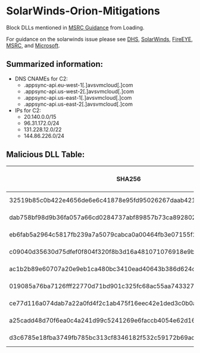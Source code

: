 # SolarWinds-Orion-Mitigations

Block DLLs mentioned in [MSRC Guidance](https://msrc-blog.microsoft.com/2020/12/13/customer-guidance-on-recent-nation-state-cyber-attacks/) from Loading.

For guidance on the solarwinds issue please see [DHS](https://cyber.dhs.gov/ed/21-01/), [SolarWinds](https://www.solarwinds.com/securityadvisory), [FireEYE](https://www.fireeye.com/blog/threat-research/2020/12/evasive-attacker-leverages-solarwinds-supply-chain-compromises-with-sunburst-backdoor.html), [MSRC](https://msrc-blog.microsoft.com/2020/12/13/customer-guidance-on-recent-nation-state-cyber-attacks/), and [Microsoft](https://www.microsoft.com/en-us/wdsi/threats/malware-encyclopedia-description?Name=Trojan:MSIL/Solorigate.B!dha). 


## Summarized information:
- DNS CNAMEs for C2:
  - .appsync-api.eu-west-1[.]avsvmcloud[.]com
  - .appsync-api.us-west-2[.]avsvmcloud[.]com
  - .appsync-api.us-east-1[.]avsvmcloud[.]com
  - .appsync-api.us-east-2[.]avsvmcloud[.]com
- IPs for C2:
  - 20.140.0.0/15
  - 96.31.172.0/24
  - 131.228.12.0/22
  - 144.86.226.0/24
  
## Malicious DLL Table:
| SHA256                                                           | File Version      | Date first seen |
|------------------------------------------------------------------|-------------------|-----------------|
| 32519b85c0b422e4656de6e6c41878e95fd95026267daab4215ee59c107d6c77 | 2019.4.5200.9083  | March 2020      |
| dab758bf98d9b36fa057a66cd0284737abf89857b73ca89280267ee7caf62f3b | 2020.2.100.12219  | March 2020      |
| eb6fab5a2964c5817fb239a7a5079cabca0a00464fb3e07155f28b0a57a2c0ed | 2020.2.100.11831  | March 2020      |
| c09040d35630d75dfef0f804f320f8b3d16a481071076918e9b236a321c1ea77 | Not available     | March 2020      |
| ac1b2b89e60707a20e9eb1ca480bc3410ead40643b386d624c5d21b47c02917c | 2020.4.100.478    | April 2020      |
| 019085a76ba7126fff22770d71bd901c325fc68ac55aa743327984e89f4b0134 | 2020.2.5200.12394 | April 2020      |
| ce77d116a074dab7a22a0fd4f2c1ab475f16eec42e1ded3c0b0aa8211fe858d6 | 2020.2.5300.12432 | May 2020        |
| a25cadd48d70f6ea0c4a241d99c5241269e6faccb4054e62d16784640f8e53bc | 2019.4.5200.8890  | October 2019    |
| d3c6785e18fba3749fb785bc313cf8346182f532c59172b69adfb31b96a5d0af | 2019.4.5200.8890  | October 2019    |
